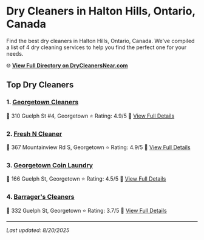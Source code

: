 # Dry Cleaners in Halton Hills, Ontario, Canada

Find the best dry cleaners in Halton Hills, Ontario, Canada. We've compiled a list of 4 dry cleaning services to help you find the perfect one for your needs.

🌐 **[View Full Directory on DryCleanersNear.com](https://drycleanersnear.com/city/Canada/Ontario/Halton%20Hills)**

## Top Dry Cleaners

### 1. [Georgetown Cleaners](https://drycleanersnear.com/dryCleaner/68901431913e4c7c8f7e9608/georgetown-cleaners)
📍 310 Guelph St #4, Georgetown
⭐ Rating: 4.9/5
🔗 [View Full Details](https://drycleanersnear.com/dryCleaner/68901431913e4c7c8f7e9608/georgetown-cleaners)

### 2. [Fresh N Cleaner](https://drycleanersnear.com/dryCleaner/68901433913e4c7c8f7e9662/fresh-n-cleaner)
📍 367 Mountainview Rd S, Georgetown
⭐ Rating: 4.9/5
🔗 [View Full Details](https://drycleanersnear.com/dryCleaner/68901433913e4c7c8f7e9662/fresh-n-cleaner)

### 3. [Georgetown Coin Laundry](https://drycleanersnear.com/dryCleaner/68901478913e4c7c8f7e999b/georgetown-coin-laundry)
📍 166 Guelph St, Georgetown
⭐ Rating: 4.5/5
🔗 [View Full Details](https://drycleanersnear.com/dryCleaner/68901478913e4c7c8f7e999b/georgetown-coin-laundry)

### 4. [Barrager's Cleaners](https://drycleanersnear.com/dryCleaner/689014d0913e4c7c8f7e9c3d/barrager-s-cleaners)
📍 332 Guelph St, Georgetown
⭐ Rating: 3.7/5
🔗 [View Full Details](https://drycleanersnear.com/dryCleaner/689014d0913e4c7c8f7e9c3d/barrager-s-cleaners)


---

*Last updated: 8/20/2025*
